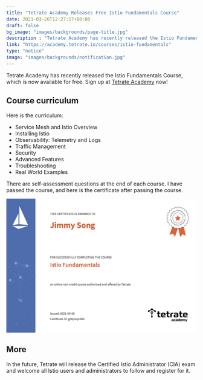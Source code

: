 ```yaml
---
title: "Tetrate Academy Releases Free Istio Fundamentals Course"
date: 2021-03-26T12:27:17+08:00
draft: false
bg_image: "images/backgrounds/page-title.jpg"
description : "Tetrate Academy has recently released the Istio Fundamentals Course, which is now available for free。"
link: "https://academy.tetrate.io/courses/istio-fundamentals"
type: "notice"
image: "images/backgrounds/notification.jpg"
---
```


Tetrate Academy has recently released the Istio Fundamentals Course, which is now available for free. Sign up at [Tetrate Academy](https://academy.tetrate.io/courses/istio-fundamentals) now!

## Course curriculum

Here is the curriculum:

- Service Mesh and Istio Overview
- Installing Istio
- Observability: Telemetry and Logs
- Traffic Management
- Security
- Advanced Features
- Troubleshooting
- Real World Examples

There are self-assessment questions at the end of each course. I have passed the course, and here is the certificate after passing the course.

![Tetrate Academy Istio Fundamentals Course](tetrate-istio-fundamentals-jimmysong.jpg)

## More

In the future, Tetrate will release the Certified Istio Administrator (CIA) exam and welcome all Istio users and administrators to follow and register for it.